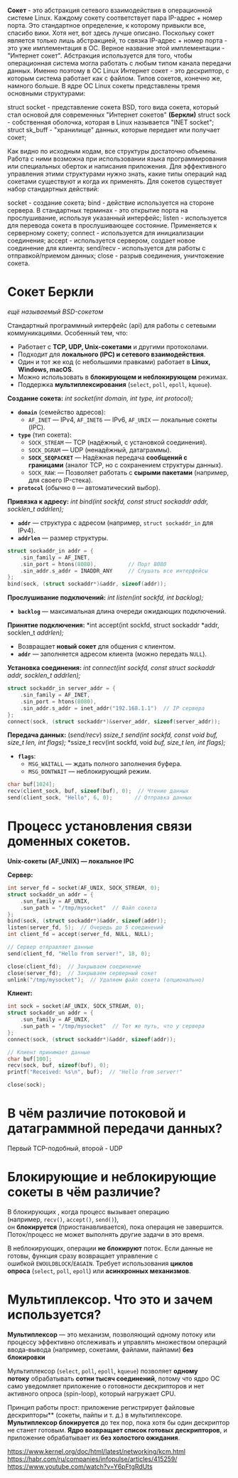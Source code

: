 **Сокет** - это абстракция сетевого взаимодействия в операционной системе Linux. Каждому сокету соответствует пара IP-адрес + номер порта. Это стандартное определение, к которому привыкли все, спасибо вики. Хотя нет, вот здесь лучше описано. Поскольку сокет является только лишь абстракцией, то связка IP-адрес + номер порта - это уже имплементация в ОС. Верное название этой имплементации - "Интернет сокет". Абстракция используется для того, чтобы операционная система могла работать с любым типом канала передачи данных. Именно поэтому в ОС Linux Интернет сокет - это дескриптор, с которым система работает как с файлом. Типов сокетов, конечно же, намного больше. В ядре ОС Linux сокеты представлены тремя основными структурами:

struct socket - представление сокета BSD, того вида сокета, который стал основой для современных "Интернет сокетов" **(Беркли)**
struct sock - собственная оболочка, которая в Linux называется "INET socket";
struct sk_buff - "хранилище" данных, которые передает или получает сокет;

Как видно по исходным кодам, все структуры достаточно объемны. Работа с ними возможна при использовании языка программирования или специальных оберток и написания приложения. Для эффективного управления этими структурами нужно знать, какие типы операций над сокетами существуют и когда их применять. Для сокетов существует набор стандартных действий:

socket - создание сокета;
bind - действие используется на стороне сервера. В стандартных терминах - это открытие порта на прослушивание, используя указанный интерфейс;
listen - используется для перевода сокета в прослушивающее состояние. Применяется к серверному сокету;
connect - используется для инициализации соединения;
accept - используется сервером, создает новое соединение для клиента;
send/recv - используется для работы с отправкой/приемом данных;
close - разрыв соединения, уничтожение сокета.

# Сокет Беркли
*ещё называемый BSD-сокетом*

Стандартный программный интерфейс (api) для работы с сетевыми коммуникациями.  Особенный тем, что:
- Работает с **TCP, UDP, Unix-сокетами** и другими протоколами.
- Подходит для **локального (IPC) и сетевого взаимодействия**.
- Один и тот же код (с небольшими правками) работает в **Linux, Windows, macOS**.
- Можно использовать в **блокирующем и неблокирующем** режимах.
- Поддержка **мультиплексирования** (`select`, `poll`, `epoll`, `kqueue`).

**Создание сокета:**
*int socket(int domain, int type, int protocol);*
- **`domain`** (семейство адресов):
    - `AF_INET` — IPv4, `AF_INET6` — IPv6, `AF_UNIX` — локальные сокеты (IPC).
- **`type`** (тип сокета):
    - `SOCK_STREAM` — TCP (надёжный, с установкой соединения).
    - `SOCK_DGRAM` — UDP (ненадёжный, датаграммы).
    - **`SOCK_SEQPACKET`** — Надёжная передача **сообщений с границами** (аналог TCP, но с сохранением структуры данных).
    - `SOCK_RAW`: — Позволяет работать с **сырыми пакетами** (например, для своего IP-стека).
- **`protocol`** (обычно `0` — автоматический выбор).

**Привязка к адресу:**
*int bind(int sockfd, const struct sockaddr addr, socklen_t addrlen);*
- **`addr`** — структура с адресом (например, `struct sockaddr_in` для IPv4).
- **`addrlen`** — размер структуры.

``` c
struct sockaddr_in addr = {
    .sin_family = AF_INET,
    .sin_port = htons(8080),          // Порт 8080
    .sin_addr.s_addr = INADDR_ANY     // Слушать все интерфейсы
};
bind(sock, (struct sockaddr*)&addr, sizeof(addr));
```

**Прослушивание подключений:**
*int listen(int sockfd, int backlog);*
- **`backlog`** — максимальная длина очереди ожидающих подключений.

**Принятие подключения:**
*int accept(int sockfd, struct sockaddr *addr, socklen_t *addrlen);*
- Возвращает **новый сокет** для общения с клиентом.
- **`addr`** — заполняется адресом клиента (можно передать `NULL`).

**Установка соединения:**
*int connect(int sockfd, const struct sockaddr addr, socklen_t addrlen);*

``` c
struct sockaddr_in server_addr = {
    .sin_family = AF_INET,
    .sin_port = htons(8080),
    .sin_addr.s_addr = inet_addr("192.168.1.1")  // IP сервера
};
connect(sock, (struct sockaddr*)&server_addr, sizeof(server_addr));
```

**Передача данных:** (*send/recv*)
*ssize_t send(int sockfd, const void buf, size_t len, int flags);*
*ssize_t recv(int sockfd, void *buf, size_t len, int flags);*
- **`flags`**:
    - `MSG_WAITALL` — ждать полного заполнения буфера.
    - `MSG_DONTWAIT` — неблокирующий режим.

``` c
char buf[1024];
recv(client_sock, buf, sizeof(buf), 0);  // Чтение данных
send(client_sock, "Hello", 6, 0);       // Отправка данных
```

# Процесс установления связи доменных сокетов.

**Unix-сокеты (AF_UNIX) — локальное IPC**

**Сервер:**
``` c
int server_fd = socket(AF_UNIX, SOCK_STREAM, 0);
struct sockaddr_un addr = {
    .sun_family = AF_UNIX,
    .sun_path = "/tmp/mysocket"  // Файл сокета
};
bind(sock, (struct sockaddr*)&addr, sizeof(addr));
listen(server_fd, 5);  // Очередь до 5 соединений
int client_fd = accept(server_fd, NULL, NULL);

// Сервер отправляет данные
send(client_fd, "Hello from server!", 18, 0);

close(client_fd);  // Закрываем соединение
close(server_fd);  // Закрываем серверный сокет
unlink("/tmp/mysocket");  // Удаляем файл сокета (опционально)
```

**Клиент:**
```c
int sock = socket(AF_UNIX, SOCK_STREAM, 0);
struct sockaddr_un addr = {
    .sun_family = AF_UNIX,
    .sun_path = "/tmp/mysocket"  // Тот же путь, что у сервера
};
connect(sock, (struct sockaddr*)&addr, sizeof(addr));

// Клиент принимает данные
char buf[100];
recv(sock, buf, sizeof(buf), 0);
printf("Received: %s\n", buf);  // "Hello from server!"

close(sock);
```

# В чём различие потоковой и датаграммной передачи данных? 

Первый TCP-подобный, второй - UDP
# Блокирующие и неблокирующие сокеты в чём различие? 

В блокирующих , когда процесс вызывает операцию (например, `recv()`, `accept()`, `send()`), он **блокируется** (приостанавливается), пока операция не завершится. Поток/процесс не может выполнять другие задачи в это время.

В неблокирующих, операции **не блокируют** поток. Если данные не готовы, функция сразу возвращает управление с ошибкой `EWOULDBLOCK`/`EAGAIN`. Требует использования **циклов опроса** (`select`, `poll`, `epoll`) или **асинхронных механизмов**.

# Мультиплексор. Что это и зачем используется?

**Мультиплексор** — это механизм, позволяющий одному потоку или процессу эффективно отслеживать и управлять множеством операций ввода-вывода (например, сокетами, файлами, пайпами) **без блокировки**

Мультиплексор (`select`, `poll`, `epoll`, `kqueue`) позволяет **одному потоку** обрабатывать **сотни тысяч соединений**, потому что ядро ОС само уведомляет приложение о готовности дескрипторов и нет активного опроса (spin-loop), который нагружает CPU.

Принцип работы прост: приложение регистрирует файловые дескрипторы** (сокеты, пайпы и т. д.) в мультиплексоре. **Мультиплексор блокируется** до тех пор, пока хотя бы один дескриптор не станет готовым. **Ядро возвращает список готовых дескрипторов**, и приложение обрабатывает их **без холостого ожидания**.


https://www.kernel.org/doc/html/latest/networking/kcm.html
https://habr.com/ru/companies/infopulse/articles/415259/
https://www.youtube.com/watch?v=Y6pFtgRdUts